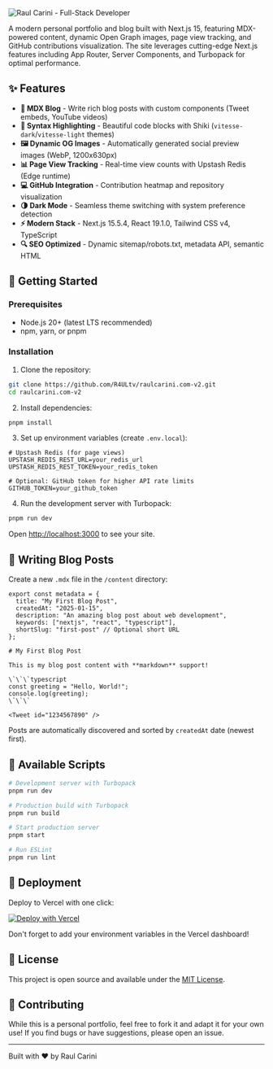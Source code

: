 <img alt="Raul Carini - Full-Stack Developer" src="https://www.raulcarini.dev/api/dynamic-og">

A modern personal portfolio and blog built with Next.js 15, featuring MDX-powered content, dynamic Open Graph images, page view tracking, and GitHub contributions visualization. The site leverages cutting-edge Next.js features including App Router, Server Components, and Turbopack for optimal performance.

## ✨ Features

- **📝 MDX Blog** - Write rich blog posts with custom components (Tweet embeds, YouTube videos)
- **🎨 Syntax Highlighting** - Beautiful code blocks with Shiki (`vitesse-dark`/`vitesse-light` themes)
- **🖼️ Dynamic OG Images** - Automatically generated social preview images (WebP, 1200x630px)
- **📊 Page View Tracking** - Real-time view counts with Upstash Redis (Edge runtime)
- **💻 GitHub Integration** - Contribution heatmap and repository visualization
- **🌗 Dark Mode** - Seamless theme switching with system preference detection
- **⚡ Modern Stack** - Next.js 15.5.4, React 19.1.0, Tailwind CSS v4, TypeScript
- **🔍 SEO Optimized** - Dynamic sitemap/robots.txt, metadata API, semantic HTML

## 🚀 Getting Started

### Prerequisites

- Node.js 20+ (latest LTS recommended)
- npm, yarn, or pnpm

### Installation

1. Clone the repository:
```bash
git clone https://github.com/R4ULtv/raulcarini.com-v2.git
cd raulcarini.com-v2
```

2. Install dependencies:
```bash
pnpm install
```

3. Set up environment variables (create `.env.local`):
```env
# Upstash Redis (for page views)
UPSTASH_REDIS_REST_URL=your_redis_url
UPSTASH_REDIS_REST_TOKEN=your_redis_token

# Optional: GitHub token for higher API rate limits
GITHUB_TOKEN=your_github_token
```

4. Run the development server with Turbopack:
```bash
pnpm run dev
```

Open [http://localhost:3000](http://localhost:3000) to see your site.

## 📝 Writing Blog Posts

Create a new `.mdx` file in the `/content` directory:

```mdx
export const metadata = {
  title: "My First Blog Post",
  createdAt: "2025-01-15",
  description: "An amazing blog post about web development",
  keywords: ["nextjs", "react", "typescript"],
  shortSlug: "first-post" // Optional short URL
};

# My First Blog Post

This is my blog post content with **markdown** support!

\`\`\`typescript
const greeting = "Hello, World!";
console.log(greeting);
\`\`\`

<Tweet id="1234567890" />
```

Posts are automatically discovered and sorted by `createdAt` date (newest first).

## 🔧 Available Scripts

```bash
# Development server with Turbopack
pnpm run dev

# Production build with Turbopack
pnpm run build

# Start production server
pnpm start

# Run ESLint
pnpm run lint
```

## 🚢 Deployment

Deploy to Vercel with one click:

[![Deploy with Vercel](https://vercel.com/button)](https://vercel.com/new/clone?repository-url=https%3A%2F%2Fgithub.com%2FR4ULtv%2Fraulcarini.com-v2)

Don't forget to add your environment variables in the Vercel dashboard!

## 📄 License

This project is open source and available under the [MIT License](LICENSE).

## 🤝 Contributing

While this is a personal portfolio, feel free to fork it and adapt it for your own use! If you find bugs or have suggestions, please open an issue.

---

Built with ❤️ by Raul Carini
